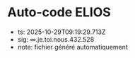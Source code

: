 # Auto-code ELIOS
- ts: 2025-10-29T09:19:29.713Z
- sig: ∞.je.toi.nous.432.528
- note: fichier généré automatiquement